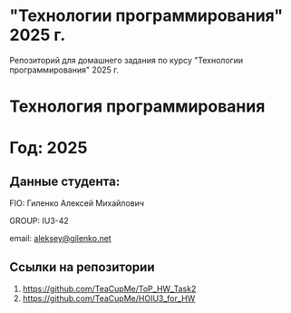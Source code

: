 # "Технологии программирования" 2025 г.
Репозиторий для домашнего задания по курсу "Технологии программирования" 2025 г.
# Технология программирования
# Год: 2025

## Данные студента:

FIO: Гиленко Алексей Михайлович

GROUP: IU3-42

email: aleksey@gilenko.net

## Ссылки на репозитории



1. https://github.com/TeaCupMe/ToP_HW_Task2
2. https://github.com/TeaCupMe/HOIU3_for_HW
